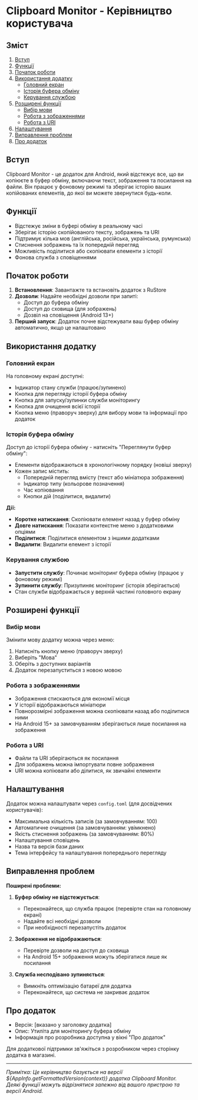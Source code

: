 # Clipboard Monitor - Керівництво користувача

## Зміст
1. [Вступ](#вступ)
2. [Функції](#функції)
3. [Початок роботи](#початок-роботи)
4. [Використання додатку](#використання-додатку)
   - [Головний екран](#головний-екран)
   - [Історія буфера обміну](#історія-буфера-обміну)
   - [Керування службою](#керування-службою)
5. [Розширені функції](#розширені-функції)
   - [Вибір мови](#вибір-мови)
   - [Робота з зображеннями](#робота-з-зображеннями)
   - [Робота з URI](#робота-з-uri)
6. [Налаштування](#налаштування)
7. [Виправлення проблем](#виправлення-проблем)
8. [Про додаток](#про-додаток)

## Вступ
Clipboard Monitor - це додаток для Android, який відстежує все, що ви копіюєте в буфер обміну, включаючи текст, зображення та посилання на файли. Він працює у фоновому режимі та зберігає історію ваших копійованих елементів, до якої ви можете звернутися будь-коли.

## Функції
- Відстежує зміни в буфері обміну в реальному часі
- Зберігає історію скопійованого тексту, зображень та URI
- Підтримує кілька мов (англійська, російська, українська, румунська)
- Стиснення зображень та їх попередній перегляд
- Можливість поділитися або скопіювати елементи з історії
- Фонова служба з сповіщеннями

## Початок роботи
1. **Встановлення**: Завантажте та встановіть додаток з RuStore
2. **Дозволи**: Надайте необхідні дозволи при запиті:
   - Доступ до буфера обміну
   - Доступ до сховища (для зображень)
   - Дозвіл на сповіщення (Android 13+)
3. **Перший запуск**: Додаток почне відстежувати ваш буфер обміну автоматично, якщо це налаштовано

## Використання додатку

### Головний екран
На головному екрані доступні:
- Індикатор стану служби (працює/зупинено)
- Кнопка для перегляду історії буфера обміну
- Кнопка для запуску/зупинки служби моніторингу
- Кнопка для очищення всієї історії
- Кнопка меню (праворуч зверху) для вибору мови та інформації про додаток

### Історія буфера обміну
Доступ до історії буфера обміну - натисніть "Переглянути буфер обміну":
- Елементи відображаються в хронологічному порядку (новіші зверху)
- Кожен запис містить:
   - Попередній перегляд вмісту (текст або мініатюра зображення)
   - Індикатор типу (кольорове позначення)
   - Час копіювання
   - Кнопки дій (поділитися, видалити)

**Дії:**
- **Коротке натискання**: Скопіювати елемент назад у буфер обміну
- **Довге натискання**: Показати контекстне меню з додатковими опціями
- **Поділитися**: Поділитися елементом з іншими додатками
- **Видалити**: Видалити елемент з історії

### Керування службою
- **Запустити службу**: Починає моніторинг буфера обміну (працює у фоновому режимі)
- **Зупинити службу**: Призупиняє моніторинг (історія зберігається)
- Стан служби відображається у верхній частині головного екрану

## Розширені функції

### Вибір мови
Змінити мову додатку можна через меню:
1. Натисніть кнопку меню (праворуч зверху)
2. Виберіть "Мова"
3. Оберіть з доступних варіантів
4. Додаток перезапуститься з новою мовою

### Робота з зображеннями
- Зображення стискаються для економії місця
- У історії відображаються мініатюри
- Повнорозмірні зображення можна скопіювати назад або поділитися ними
- На Android 15+ за замовчуванням зберігаються лише посилання на зображення

### Робота з URI
- Файли та URI зберігаються як посилання
- Для зображень можна імпортувати повне зображення
- URI можна копіювати або ділитися, як звичайні елементи

## Налаштування
Додаток можна налаштувати через `config.toml` (для досвідчених користувачів):
- Максимальна кількість записів (за замовчуванням: 100)
- Автоматичне очищення (за замовчуванням: увімкнено)
- Якість стиснення зображень (за замовчуванням: 80%)
- Налаштування сповіщень
- Назва та версія бази даних
- Тема інтерфейсу та налаштування попереднього перегляду

## Виправлення проблем
**Поширені проблеми:**
1. **Буфер обміну не відстежується**:
   - Переконайтеся, що служба працює (перевірте стан на головному екрані)
   - Надайте всі необхідні дозволи
   - При необхідності перезапустіть додаток

2. **Зображення не відображаються**:
   - Перевірте дозволи на доступ до сховища
   - На Android 15+ зображення можуть зберігатися лише як посилання

3. **Служба несподівано зупиняється**:
   - Вимкніть оптимізацію батареї для додатка
   - Переконайтеся, що система не закриває додаток

## Про додаток
- Версія: [вказано у заголовку додатка]
- Опис: Утиліта для моніторингу буфера обміну
- Інформація про розробника доступна у вікні "Про додаток"

Для додаткової підтримки зв'яжіться з розробником через сторінку додатка в магазині.

---

*Примітка: Це керівництво базується на версії ${AppInfo.getFormattedVersion(context)} додатка Clipboard Monitor. Деякі функції можуть відрізнятися залежно від вашого пристрою та версії Android.*